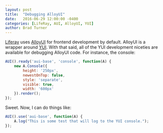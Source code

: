 ```yaml
---
layout: post
title:  "Debugging AlloyUI"
date:   2016-06-29 12:00:00 -0400
categories: [LifeRay, AUI, AlloyUI, YUI]
author: Brad Turner
---
```


[Liferay] uses [AlloyUI] for frontend development by default.  AlloyUI is a wrapper around [YUI].  With that said, all of the YUI development niceties are available for debugging AlloyUI code.  For instance, the console:

``` javascript
AUI().ready('aui-base', 'console', function(A) {
    new A.Console({
        height: '250px',
        newestOnTop: false,
        style: 'separate',
        visible: true,
        width: '600px'
    }).render();
});
```

Sweet.  Now, I can do things like:

``` javascript
AUI().use('aui-base', function(A) {
    A.log("This is some test that will log to the YUI console.");
});
```

[Liferay]: https://www.liferay.com/
[AlloyUI]: http://alloyui.com/
[YUI]: http://yuilibrary.com/